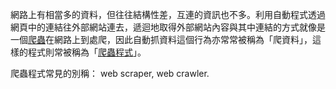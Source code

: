 <!-- TITLE: 爬資料 -->

網路上有相當多的資料，但往往結構性差，互連的資訊也不多。利用自動程式透過網頁中的連結往外部網站連去，遞迴地取得外部網站內容與其中連結的方式就像是一個[爬蟲](爬蟲)在網路上到處爬，因此自動抓資料這個行為亦常常被稱為「爬資料」，這樣的程式則常被稱為「[爬蟲程式](爬蟲程式)」。

爬蟲程式常見的別稱： web scraper, web crawler.
